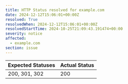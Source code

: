 ```yaml
---
title: HTTP Status resolved for example.com
date: 2024-12-12T15:06:01+00:00Z
resolved: True
resolvedWhen: 2024-12-12T15:06:01+00:00Z
resolvedStartTime: 2024-10-25T21:09:43.191474+00:00
severity: notice
affected:
  - example.com
section: issue
---
```


| Expected Statuses | Actual Status  |
|-------------------|----------------|
| 200, 301, 302 | 200 |
